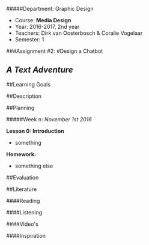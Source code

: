 #####Department: Graphic Design

- Course: **Media Design**
- Year: 2016-2017, 2nd year
- Teachers: Dirk van Oosterbosch & Coralie Vogelaar
- Semester: 1

###Assignment #2:
#Design a Chatbot
## _A Text Adventure_

##Learning Goals

##Description


##Planning

#####Week n:
*November 1st 2016*

**Lesson 0: Introduction**

- something

**Homework:**

- something else


##Evaluation


##Literature

####Reading

####Listening

####Video's

####Inspiration

